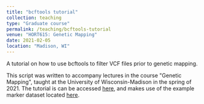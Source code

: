 ```yaml
---
title: "bcftools tutorial"
collection: teaching
type: "Graduate course"
permalink: /teaching/bcftools-tutorial
venue: "HORT615: Genetic Mapping"
date: 2021-02-05
location: "Madison, WI"
---
```


A tutorial on how to use bcftools to filter VCF files prior to genetic mapping.

This script was written to accompany lectures in the course "Genetic Mapping", taught at the University of Wisconsin-Madison in the spring of 2021. The tutorial is can be accessed [here](http://shbrainard.github.io/files/bcftools/filtering_demo.sh), and makes use of the example marker dataset located [here](http://shbrainard.github.io/files/bcftools/unfiltered.vcf.gz).  
